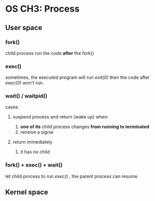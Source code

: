 # OS CH3: Process



## User space

### fork()

child process run the code **after** the fork()

### exec()

sometimes, the executed program will run *exit(0)* then the code after *exec(0)* won't run.

### wait() / waitpid()

cases:

1. suspend process and return (wake up) when:
   1. **one of its** child process changes **from running to terminated**
   2. receive a signal

2. return immediately
   1. it has no child

### fork() + exec() + wait()

let child process to run *exec()* , the parent process can resume.



## Kernel space

